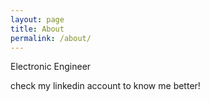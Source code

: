 ```yaml
---
layout: page
title: About
permalink: /about/
---
```


 Electronic Engineer

check my linkedin account to know me better!